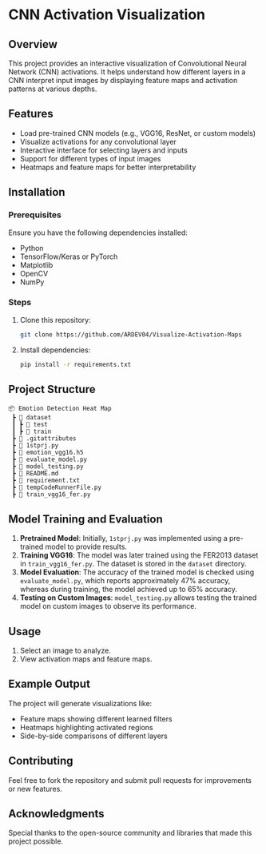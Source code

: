 # CNN Activation Visualization

## Overview
This project provides an interactive visualization of Convolutional Neural Network (CNN) activations. It helps understand how different layers in a CNN interpret input images by displaying feature maps and activation patterns at various depths.

## Features
- Load pre-trained CNN models (e.g., VGG16, ResNet, or custom models)
- Visualize activations for any convolutional layer
- Interactive interface for selecting layers and inputs
- Support for different types of input images
- Heatmaps and feature maps for better interpretability

## Installation
### Prerequisites
Ensure you have the following dependencies installed:
- Python 
- TensorFlow/Keras or PyTorch
- Matplotlib
- OpenCV
- NumPy

### Steps
1. Clone this repository:
   ```bash
   git clone https://github.com/ARDEV04/Visualize-Activation-Maps
   ```
2. Install dependencies:
   ```bash
   pip install -r requirements.txt
   ```

## Project Structure
```
📦 Emotion Detection Heat Map
 ┣ 📂 dataset
 ┃ ┣ 📂 test
 ┃ ┣ 📂 train
 ┣ 📄 .gitattributes
 ┣ 📄 1stprj.py
 ┣ 📄 emotion_vgg16.h5
 ┣ 📄 evaluate_model.py
 ┣ 📄 model_testing.py
 ┣ 📄 README.md
 ┣ 📄 requirement.txt
 ┣ 📄 tempCodeRunnerFile.py
 ┣ 📄 train_vgg16_fer.py
```

## Model Training and Evaluation
1. **Pretrained Model**: Initially, `1stprj.py` was implemented using a pre-trained model to provide results.
2. **Training VGG16**: The model was later trained using the FER2013 dataset in `train_vgg16_fer.py`. The dataset is stored in the `dataset` directory.
3. **Model Evaluation**: The accuracy of the trained model is checked using `evaluate_model.py`, which reports approximately 47% accuracy, whereas during training, the model achieved up to 65% accuracy.
4. **Testing on Custom Images**: `model_testing.py` allows testing the trained model on custom images to observe its performance.

## Usage
1. Select an image to analyze.
2. View activation maps and feature maps.

## Example Output
The project will generate visualizations like:
- Feature maps showing different learned filters
- Heatmaps highlighting activated regions
- Side-by-side comparisons of different layers

## Contributing
Feel free to fork the repository and submit pull requests for improvements or new features.

## Acknowledgments
Special thanks to the open-source community and libraries that made this project possible.

